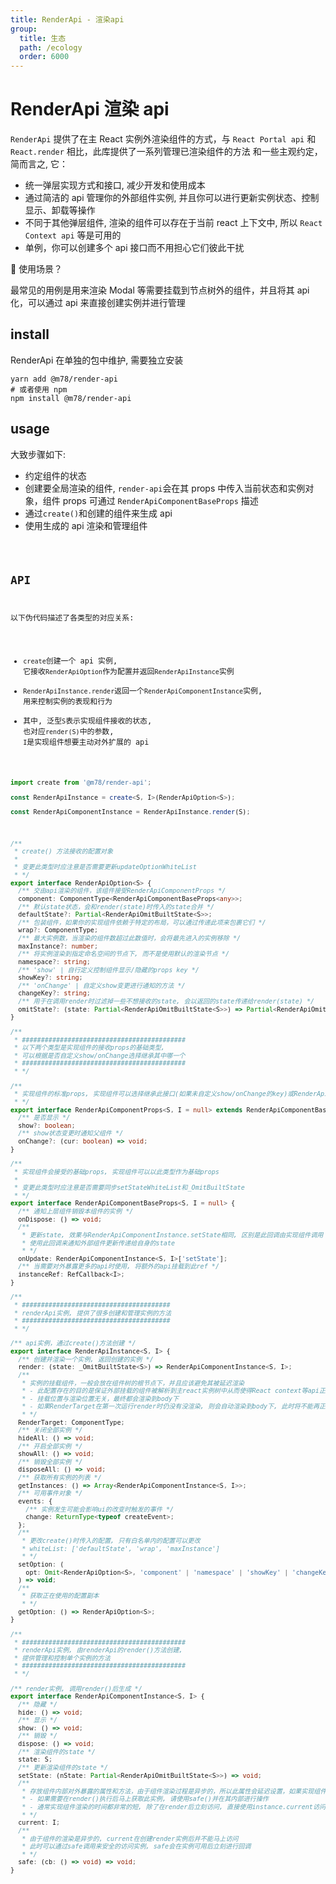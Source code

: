 ```yaml
---
title: RenderApi - 渲染api
group:
  title: 生态
  path: /ecology
  order: 6000
---
```


# RenderApi 渲染 api

`RenderApi` 提供了在主 React 实例外渲染组件的方式，与 `React Portal api` 和 `React.render` 相比，此库提供了一系列管理已渲染组件的方法 和一些主观约定，简而言之, 它：

- 统一弹层实现方式和接口, 减少开发和使用成本
- 通过简洁的 api 管理你的外部组件实例, 并且你可以进行更新实例状态、控制显示、卸载等操作
- 不同于其他弹层组件, 渲染的组件可以存在于当前 react 上下文中, 所以 `React Context api` 等是可用的
- 单例，你可以创建多个 api 接口而不用担心它们彼此干扰

🤔 使用场景？

最常见的用例是用来渲染 Modal 等需要挂载到节点树外的组件，并且将其 api 化，可以通过 api 来直接创建实例并进行管理

## install

RenderApi 在单独的包中维护, 需要独立安装

```shell
yarn add @m78/render-api
# 或者使用 npm
npm install @m78/render-api
```

## usage

大致步骤如下:

- 约定组件的状态
- 创建要全局渲染的组件, `render-api`会在其 props 中传入当前状态和实例对象，组件 props 可通过 `RenderApiComponentBaseProps` 描述
- 通过`create()`和创建的组件来生成 api
- 使用生成的 api 渲染和管理组件

<code src="./demo.tsx" />

## API

以下伪代码描述了各类型的对应关系:

- `create`创建一个 api 实例, 它接收`RenderApiOption`作为配置并返回`RenderApiInstance`实例
- `RenderApiInstance.render`返回一个`RenderApiComponentInstance`实例, 用来控制实例的表现和行为
- 其中, 泛型`S`表示实现组件接收的状态, 也对应`render(S)`中的参数, `I`是实现组件想要主动对外扩展的 api

```ts
import create from '@m78/render-api';

const RenderApiInstance = create<S, I>(RenderApiOption<S>);

const RenderApiComponentInstance = RenderApiInstance.render(S);
```

```ts
/**
 * create() 方法接收的配置对象
 *
 * 变更此类型时应注意是否需要更新updateOptionWhiteList
 * */
export interface RenderApiOption<S> {
  /** 交由api渲染的组件，该组件接受RenderApiComponentProps */
  component: ComponentType<RenderApiComponentBaseProps<any>>;
  /** 默认state状态，会和render(state)时传入的state合并 */
  defaultState?: Partial<RenderApiOmitBuiltState<S>>;
  /** 包装组件，如果你的实现组件依赖于特定的布局，可以通过传递此项来包裹它们 */
  wrap?: ComponentType;
  /** 最大实例数，当渲染的组件数超过此数值时，会将最先进入的实例移除 */
  maxInstance?: number;
  /** 将实例渲染到指定命名空间的节点下, 而不是使用默认的渲染节点 */
  namespace?: string;
  /** 'show' | 自行定义控制组件显示/隐藏的props key */
  showKey?: string;
  /** 'onChange' | 自定义show变更进行通知的方法 */
  changeKey?: string;
  /** 用于在调用render时过滤掉一些不想接收的state, 会以返回的state传递给render(state) */
  omitState?: (state: Partial<RenderApiOmitBuiltState<S>>) => Partial<RenderApiOmitBuiltState<S>>;
}

/**
 * ###########################################
 * 以下两个类型是实现组件的接收props的基础类型,
 * 可以根据是否自定义show/onChange选择继承其中哪一个
 * ###########################################
 * */

/**
 * 实现组件的标准props, 实现组件可以选择继承此接口(如果未自定义show/onChange的key)或RenderApiComponentBaseProps
 * */
export interface RenderApiComponentProps<S, I = null> extends RenderApiComponentBaseProps<S, I> {
  /** 是否显示 */
  show?: boolean;
  /** show状态变更时通知父组件 */
  onChange?: (cur: boolean) => void;
}

/**
 * 实现组件会接受的基础props, 实现组件可以以此类型作为基础props
 *
 * 变更此类型时应注意是否需要同步setStateWhiteList和_OmitBuiltState
 * */
export interface RenderApiComponentBaseProps<S, I = null> {
  /** 通知上层组件销毁本组件的实例 */
  onDispose: () => void;
  /**
   * 更新state, 效果与RenderApiComponentInstance.setState相同, 区别是此回调由实现组件调用
   * 使用此回调来通知外部组件更新传递给自身的state
   * */
  onUpdate: RenderApiComponentInstance<S, I>['setState'];
  /** 当需要对外暴露更多的api时使用, 将额外的api挂载到此ref */
  instanceRef: RefCallback<I>;
}

/**
 * #######################################
 * renderApi实例, 提供了很多创建和管理实例的方法
 * #######################################
 * */

/** api实例，通过create()方法创建 */
export interface RenderApiInstance<S, I> {
  /** 创建并渲染一个实例, 返回创建的实例 */
  render: (state: _OmitBuiltState<S>) => RenderApiComponentInstance<S, I>;
  /**
   * 实例的挂载组件，一般会放在组件树的根节点下，并且应该避免其被延迟渲染
   * - 此配置存在的目的是保证外部挂载的组件被解析到主react实例树中从而使得React context等api正常可用
   * - 挂载位置与渲染位置无关，最终都会渲染到body下
   * - 如果RenderTarget在第一次运行render时仍没有没渲染, 则会自动渲染到body下, 此时将不能再正常在渲染的组件内接收context等
   * */
  RenderTarget: ComponentType;
  /** 关闭全部实例 */
  hideAll: () => void;
  /** 开启全部实例 */
  showAll: () => void;
  /** 销毁全部实例 */
  disposeAll: () => void;
  /** 获取所有实例的列表 */
  getInstances: () => Array<RenderApiComponentInstance<S, I>>;
  /** 可用事件对象 */
  events: {
    /** 实例发生可能会影响ui的改变时触发的事件 */
    change: ReturnType<typeof createEvent>;
  };
  /**
   * 更改create()时传入的配置, 只有白名单内的配置可以更改
   * whiteList: ['defaultState', 'wrap', 'maxInstance']
   * */
  setOption: (
    opt: Omit<RenderApiOption<S>, 'component' | 'namespace' | 'showKey' | 'changeKey'>,
  ) => void;
  /**
   * 获取正在使用的配置副本
   * */
  getOption: () => RenderApiOption<S>;
}

/**
 * ###########################################
 * renderApi实例, 由renderApi的render()方法创建,
 * 提供管理和控制单个实例的方法
 * ###########################################
 * */

/** render实例, 调用render()后生成 */
export interface RenderApiComponentInstance<S, I> {
  /** 隐藏 */
  hide: () => void;
  /** 显示 */
  show: () => void;
  /** 销毁 */
  dispose: () => void;
  /** 渲染组件的state */
  state: S;
  /** 更新渲染组件的state */
  setState: (nState: Partial<RenderApiOmitBuiltState<S>>) => void;
  /**
   * 存放组件内部对外暴露的属性和方法，由于组件渲染过程是异步的，所以此属性会延迟设置，如果实现组件未扩展任何东西则始终为null
   * - 如果需要在render()执行后马上获取此实例, 请使用safe()并在其内部进行操作
   * - 通常实现组件渲染的时间都非常的短, 除了在render后立刻访问, 直接使用instance.current访问实例也是可行的
   * */
  current: I;
  /**
   * 由于组件的渲染是异步的, current在创建render实例后并不能马上访问
   * 此时可以通过safe调用来安全的访问实例, safe会在实例可用后立刻进行回调
   * */
  safe: (cb: () => void) => void;
}
```
